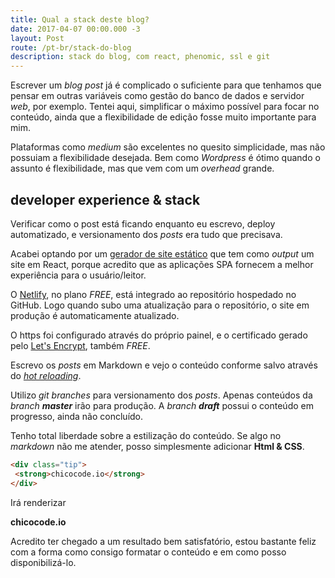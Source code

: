 ```yaml
---
title: Qual a stack deste blog?
date: 2017-04-07 00:00.000 -3
layout: Post
route: /pt-br/stack-do-blog
description: stack do blog, com react, phenomic, ssl e git
---
```


Escrever um _blog post_ já é complicado o suficiente para que tenhamos que pensar em outras variáveis como gestão do banco de dados e servidor _web_, por exemplo. Tentei aqui, simplificar o máximo possível para focar no conteúdo, ainda que a flexibilidade de edição fosse muito importante para mim.

Plataformas como _medium_ são excelentes no quesito simplicidade, mas não possuiam a flexibilidade desejada. Bem como _Wordpress_ é ótimo quando o assunto é flexibilidade, mas que vem com um _overhead_ grande.

## developer experience & stack

Verificar como o post está ficando enquanto eu escrevo, deploy automatizado, e versionamento dos _posts_ era tudo que precisava.

Acabei optando por um [gerador de site estático](https://phenomic.io/) que tem como _output_ um site em React, porque acredito que as aplicações SPA fornecem a melhor experiência para o usuário/leitor.

O [Netlify](https://www.netlify.com/), no plano _FREE_, está integrado ao repositório hospedado no GitHub. Logo quando subo uma atualização para o repositório, o site em produção é automaticamente atualizado.

O https foi configurado através do próprio painel, e o certificado gerado pelo [Let's Encrypt](https://letsencrypt.org/), também _FREE_.

 Escrevo os _posts_ em Markdown e vejo o conteúdo conforme salvo através do [_hot reloading_](https://gaearon.github.io/react-hot-loader/).

Utilizo _git branches_ para versionamento dos _posts_. Apenas conteúdos da _branch **master**_ irão para produção. A _branch **draft**_ possui o conteúdo em progresso, ainda não concluído.

Tenho total liberdade sobre a estilização do conteúdo. Se algo no _markdown_ não me atender, posso simplesmente adicionar **Html & CSS**.

``` html
<div class="tip">
 <strong>chicocode.io</strong>
</div>
```
Irá renderizar
<div class="tip">
 <strong>chicocode.io</strong>
</div>

Acredito ter chegado a um resultado bem satisfatório, estou bastante feliz com a forma como consigo formatar o conteúdo e em como posso disponibilizá-lo.
